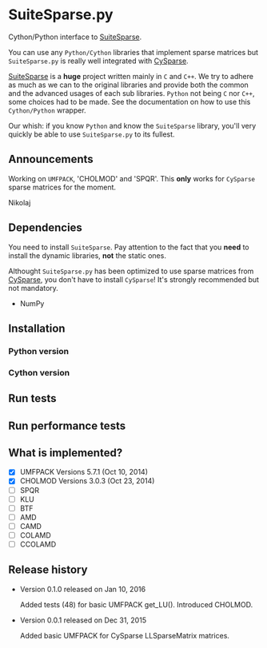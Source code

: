 # SuiteSparse.py

Cython/Python interface to [SuiteSparse](http://faculty.cse.tamu.edu/davis/suitesparse.html).

You can use any `Python/Cython` libraries that implement sparse matrices but `SuiteSparse.py` is really well 
integrated with [CySparse](https://github.com/PythonOptimizers/cysparse).

[SuiteSparse](http://faculty.cse.tamu.edu/davis/suitesparse.html) is a **huge** project written mainly in `C` and `C++`. We try to adhere 
as much as we can to the original libraries and provide both the common and the advanced usages of each sub libraries. `Python` not being `C` nor `C++`,
some choices had to be made. See the documentation on how to use this `Cython/Python` wrapper. 

Our whish: if you know `Python` and know
the `SuiteSparse` library, you'll very quickly be able to use `SuiteSparse.py` to its fullest.

## Announcements

Working on `UMFPACK`, 'CHOLMOD' and 'SPQR'. This **only** works for `CySparse` sparse matrices for the moment.

Nikolaj

## Dependencies

You need to install `SuiteSparse`. Pay attention to the fact that you **need** to install the dynamic libraries, **not** the static ones.

Althought `SuiteSparse.py` has been optimized to use sparse matrices from [CySparse](https://github.com/PythonOptimizers/cysparse), 
you don't have to install `CySparse`! It's strongly recommended but not mandatory.

- NumPy

## Installation

### Python version

### Cython version

## Run tests

## Run performance tests

## What is implemented?

- [x] UMFPACK Versions 5.7.1 (Oct 10, 2014)
- [x] CHOLMOD Versions 3.0.3 (Oct 23, 2014)
- [ ] SPQR
- [ ] KLU
- [ ] BTF
- [ ] AMD
- [ ] CAMD
- [ ] COLAMD
- [ ] CCOLAMD

## Release history

- Version 0.1.0 released on Jan 10, 2016
  
  Added tests (48) for basic UMFPACK get_LU().
  Introduced CHOLMOD.
  
- Version 0.0.1 released on Dec 31, 2015

  Added basic UMFPACK for CySparse LLSparseMatrix matrices.